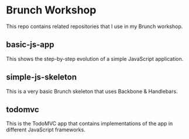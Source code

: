 Brunch Workshop
===============

This repo contains related repositories that I use in my Brunch workshop.

basic-js-app
------------
This shows the step-by-step evolution of a simple JavaScript application.

simple-js-skeleton
------------------
This is a very basic Brunch skeleton that uses Backbone & Handlebars.

todomvc
-------
This is the TodoMVC app that contains implementations of the app in different JavaScript frameworks.
